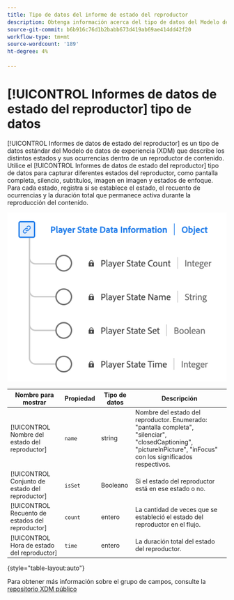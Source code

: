```yaml
---
title: Tipo de datos del informe de estado del reproductor
description: Obtenga información acerca del tipo de datos del Modelo de datos de experiencia (XDM) de creación de informes de datos de estado del reproductor.
source-git-commit: b6b916c76d1b2babb673d419ab69ae414dd42f20
workflow-type: tm+mt
source-wordcount: '189'
ht-degree: 4%

---
```


# [!UICONTROL Informes de datos de estado del reproductor] tipo de datos

[!UICONTROL Informes de datos de estado del reproductor] es un tipo de datos estándar del Modelo de datos de experiencia (XDM) que describe los distintos estados y sus ocurrencias dentro de un reproductor de contenido. Utilice el [!UICONTROL Informes de datos de estado del reproductor] tipo de datos para capturar diferentes estados del reproductor, como pantalla completa, silencio, subtítulos, imagen en imagen y estados de enfoque. Para cada estado, registra si se establece el estado, el recuento de ocurrencias y la duración total que permanece activa durante la reproducción del contenido.

![Diagrama del tipo de datos de informes de datos de estado del reproductor.](../images/data-types/player-state-data-information.png)

| Nombre para mostrar | Propiedad | Tipo de datos | Descripción |
|-------------------|----------------|-----------|----------------------------------------------|
| [!UICONTROL Nombre del estado del reproductor] | `name` | string | Nombre del estado del reproductor. Enumerado: &quot;pantalla completa&quot;, &quot;silenciar&quot;, &quot;closedCaptioning&quot;, &quot;pictureInPicture&quot;, &quot;inFocus&quot; con los significados respectivos. |
| [!UICONTROL Conjunto de estado del reproductor] | `isSet` | Booleano | Si el estado del reproductor está en ese estado o no. |
| [!UICONTROL Recuento de estados del reproductor] | `count` | entero | La cantidad de veces que se estableció el estado del reproductor en el flujo. |
| [!UICONTROL Hora de estado del reproductor] | `time` | entero | La duración total del estado del reproductor. |

{style="table-layout:auto"}

Para obtener más información sobre el grupo de campos, consulte la [repositorio XDM público](https://github.com/adobe/xdm/blob/master/components/datatypes/playerstatedata.schema.json)
